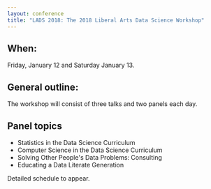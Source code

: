 ```yaml
---
layout: conference
title: "LADS 2018: The 2018 Liberal Arts Data Science Workshop"
---
```


## When:
Friday, January 12 and Saturday January 13.

## General outline:
The workshop will consist of three talks and two panels each day.

## Panel topics
- Statistics in the Data Science Curriculum
- Computer Science in the Data Science Curriculum
- Solving Other People's Data Problems: Consulting
- Educating a Data Literate Generation 

Detailed schedule to appear.

